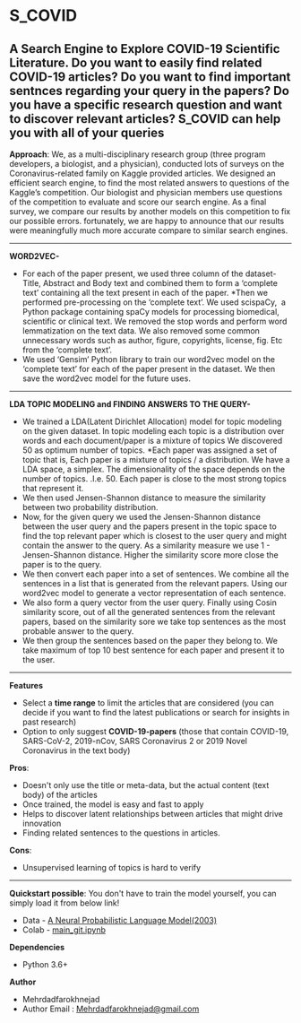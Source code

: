 
# S_COVID

## A Search Engine to Explore COVID-19 Scientific Literature. Do you want to easily find related COVID-19 articles? Do you want to find important sentnces regarding your query in the papers? Do you have a specific research question and want to discover relevant articles? S_COVID can help you with all of your queries

**Approach**:
We, as a multi-disciplinary research group (three program developers, a biologist, and a physician), conducted lots of surveys on the Coronavirus-related family on Kaggle provided articles. We designed an efficient search engine, to find the most related answers to questions of the Kaggle’s competition. Our biologist and physician members use questions of the competition to evaluate and score our search engine.
As a final survey, we compare our results by another models on this competition to fix our possible errors. fortunately, we are happy to announce that our results were meaningfully much more accurate compare to similar search engines. 
___

**WORD2VEC-**
* For each of the paper present, we used three column of the dataset- Title, Abstract and Body text and combined them to form a ‘complete text’  containing all the text present in each of the paper.
*Then we performed pre-processing on the ‘complete text’.  We used scispaCy,  a Python package containing spaCy models for processing biomedical, scientific or clinical text. We removed the stop words and perform word lemmatization on the text data. We also removed some common unnecessary words such as author, figure, copyrights, license, fig. Etc from the  ‘complete text’. 
* We used ‘Gensim’ Python library to train our word2vec model on the  ‘complete text’ for each of the paper present in the dataset. We then save the word2vec model for the future uses.
---
**LDA TOPIC MODELING and FINDING ANSWERS TO THE QUERY-**

* We trained a LDA(Latent Dirichlet Allocation) model for topic modeling on the given dataset. In topic modeling each topic is a distribution over words and each document/paper is a mixture of topics  We discovered 50 as optimum number of topics.
*Each paper was assigned a set of topic that is, Each paper is a mixture of topics / a distribution. We have a LDA space, a simplex. The dimensionality of the space depends on the number of topics. .I.e. 50. Each paper is close to the most strong topics that represent it.  
* We then used Jensen-Shannon distance to measure the similarity between two probability distribution.
* Now, for the given query we used the Jensen-Shannon distance between the user query and the papers present in the topic space to find the top  relevant paper which is closest to the user query and might contain the answer to the query. As a similarity measure we use 1 - Jensen-Shannon distance. Higher the similarity score more close the paper is to the query.
* We then convert each paper into a set of sentences. We combine all the sentences in a list that is generated from the relevant papers. Using our word2vec model to generate a vector representation of each sentence. 
* We also form a query vector from the user query. Finally using Cosin similarity score, out of all the generated sentences from the  relevant papers, based on the similarity sore we take top sentences as the most probable answer to the query.
* We then group the sentences based on the paper they belong to. We take maximum of top 10 best sentence for each paper and present it to the user. 

___

**Features**
* Select a **time range** to limit the articles that are considered (you can decide if you want to find the latest publications or search for insights in past research)
* Option to only suggest **COVID-19-papers** (those that contain COVID-19, SARS-CoV-2, 2019-nCov, SARS Coronavirus 2 or 2019 Novel Coronavirus in the text body)


**Pros**:
* Doesn't only use the title or meta-data, but the actual content (text body) of the articles 
* Once trained, the model is easy and fast to apply
* Helps to discover latent relationships between articles that might drive innovation
* Finding related sentences to the questions in articles.

**Cons**:
* Unsupervised learning of topics is hard to verify

---
**Quickstart possible**: You don't have to train the model yourself, you can simply load it from below link!

- Data -  [A Neural Probabilistic Language Model(2003)](http://www.jmlr.org/papers/volume3/bengio03a/bengio03a.pdf)
- Colab - [main_git.ipynb](https://colab.research.google.com/drive/1TYYaqKBsTfZkEuF5Hqvvk5-7aMQ2Ably?usp=sharing)



**Dependencies**

* Python 3.6+

**Author**

* Mehrdadfarokhnejad
* Author Email : Mehrdadfarokhnejad@gmail.com 

